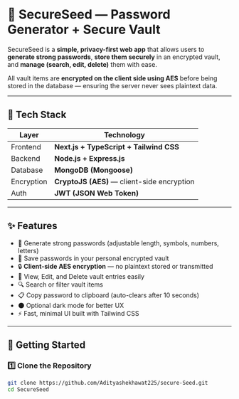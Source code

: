 # 🔐 SecureSeed — Password Generator + Secure Vault

SecureSeed is a **simple, privacy-first web app** that allows users to **generate strong passwords**, **store them securely** in an encrypted vault, and **manage (search, edit, delete)** them with ease.

All vault items are **encrypted on the client side using AES** before being stored in the database — ensuring the server never sees plaintext data.

---

## 🧩 Tech Stack

| Layer | Technology |
|--------|-------------|
| Frontend | **Next.js + TypeScript + Tailwind CSS** |
| Backend | **Node.js + Express.js** |
| Database | **MongoDB (Mongoose)** |
| Encryption | **CryptoJS (AES)** — client-side encryption |
| Auth | **JWT (JSON Web Token)** |

---

## ✨ Features

- 🔑 Generate strong passwords (adjustable length, symbols, numbers, letters)  
- 🧱 Save passwords in your personal encrypted vault  
- 🔒 **Client-side AES encryption** — no plaintext stored or transmitted  
- 🧾 View, Edit, and Delete vault entries easily  
- 🔍 Search or filter vault items  
- 📋 Copy password to clipboard (auto-clears after 10 seconds)  
- 🌑 Optional dark mode for better UX  
- ⚡ Fast, minimal UI built with Tailwind CSS  

---

## 🚀 Getting Started

### 1️⃣ Clone the Repository
```bash
git clone https://github.com/Adityashekhawat225/secure-Seed.git
cd SecureSeed
